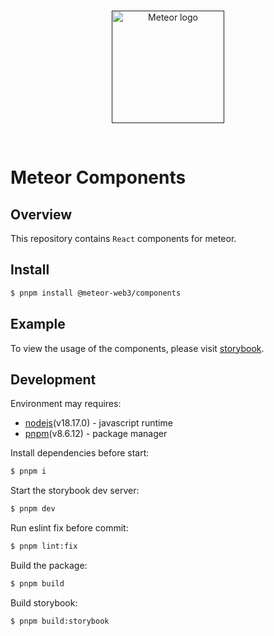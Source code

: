<br/>
<p align="center">
<a href=" " target="_blank">
<img src="https://avatars.githubusercontent.com/u/118692557?s=200&v=4" width="180" alt="Meteor logo">
</a >
</p >
<br/>

# Meteor Components

## Overview

This repository contains `React` components for meteor.

## Install

```bash
$ pnpm install @meteor-web3/components
```

## Example

To view the usage of the components, please visit [storybook](https://meteor-components.vercel.app/).

## Development

Environment may requires:

- [nodejs](https://nodejs.org/en/)(v18.17.0) - javascript runtime
- [pnpm](https://pnpm.io/)(v8.6.12) - package manager

Install dependencies before start:

```bash
$ pnpm i
```

Start the storybook dev server:

```bash
$ pnpm dev
```

Run eslint fix before commit:

```bash
$ pnpm lint:fix
```

Build the package:

```bash
$ pnpm build
```

Build storybook:
```bash
$ pnpm build:storybook
```